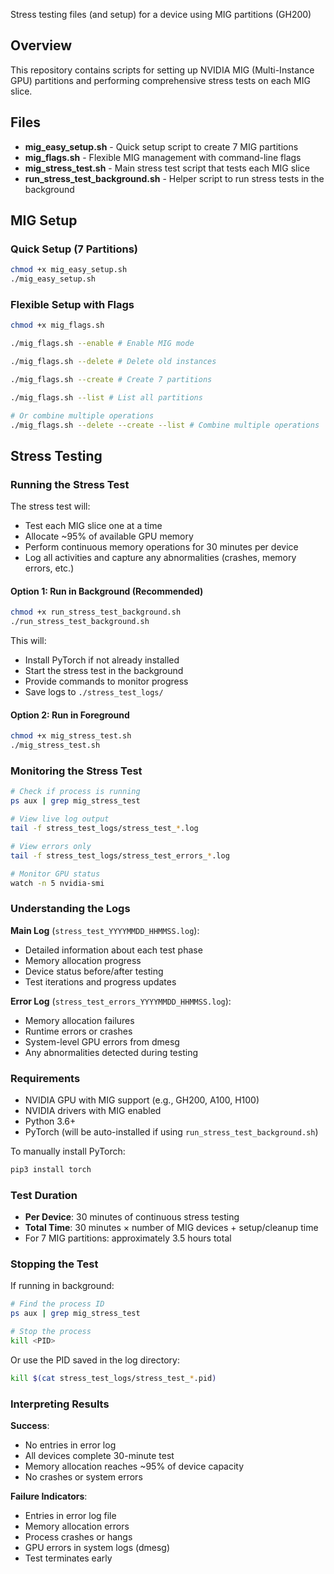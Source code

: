 Stress testing files (and setup) for a device using MIG partitions (GH200)

## Overview

This repository contains scripts for setting up NVIDIA MIG (Multi-Instance GPU) partitions and performing comprehensive stress tests on each MIG slice.

## Files

- **mig_easy_setup.sh** - Quick setup script to create 7 MIG partitions
- **mig_flags.sh** - Flexible MIG management with command-line flags
- **mig_stress_test.sh** - Main stress test script that tests each MIG slice
- **run_stress_test_background.sh** - Helper script to run stress tests in the background

## MIG Setup

### Quick Setup (7 Partitions)

```bash
chmod +x mig_easy_setup.sh
./mig_easy_setup.sh
```

### Flexible Setup with Flags

```bash
chmod +x mig_flags.sh

./mig_flags.sh --enable # Enable MIG mode

./mig_flags.sh --delete # Delete old instances

./mig_flags.sh --create # Create 7 partitions

./mig_flags.sh --list # List all partitions

# Or combine multiple operations
./mig_flags.sh --delete --create --list # Combine multiple operations
```

## Stress Testing

### Running the Stress Test

The stress test will:
- Test each MIG slice one at a time
- Allocate ~95% of available GPU memory
- Perform continuous memory operations for 30 minutes per device
- Log all activities and capture any abnormalities (crashes, memory errors, etc.)

#### Option 1: Run in Background (Recommended)

```bash
chmod +x run_stress_test_background.sh
./run_stress_test_background.sh
```

This will:
- Install PyTorch if not already installed
- Start the stress test in the background
- Provide commands to monitor progress
- Save logs to `./stress_test_logs/`

#### Option 2: Run in Foreground

```bash
chmod +x mig_stress_test.sh
./mig_stress_test.sh
```

### Monitoring the Stress Test

```bash
# Check if process is running
ps aux | grep mig_stress_test

# View live log output
tail -f stress_test_logs/stress_test_*.log

# View errors only
tail -f stress_test_logs/stress_test_errors_*.log

# Monitor GPU status
watch -n 5 nvidia-smi
```

### Understanding the Logs

**Main Log** (`stress_test_YYYYMMDD_HHMMSS.log`):
- Detailed information about each test phase
- Memory allocation progress
- Device status before/after testing
- Test iterations and progress updates

**Error Log** (`stress_test_errors_YYYYMMDD_HHMMSS.log`):
- Memory allocation failures
- Runtime errors or crashes
- System-level GPU errors from dmesg
- Any abnormalities detected during testing

### Requirements

- NVIDIA GPU with MIG support (e.g., GH200, A100, H100)
- NVIDIA drivers with MIG enabled
- Python 3.6+
- PyTorch (will be auto-installed if using `run_stress_test_background.sh`)

To manually install PyTorch:
```bash
pip3 install torch
```

### Test Duration

- **Per Device**: 30 minutes of continuous stress testing
- **Total Time**: 30 minutes × number of MIG devices + setup/cleanup time
- For 7 MIG partitions: approximately 3.5 hours total

### Stopping the Test

If running in background:
```bash
# Find the process ID
ps aux | grep mig_stress_test

# Stop the process
kill <PID>
```

Or use the PID saved in the log directory:
```bash
kill $(cat stress_test_logs/stress_test_*.pid)
```

### Interpreting Results

**Success**: 
- No entries in error log
- All devices complete 30-minute test
- Memory allocation reaches ~95% of device capacity
- No crashes or system errors

**Failure Indicators**:
- Entries in error log file
- Memory allocation errors
- Process crashes or hangs
- GPU errors in system logs (dmesg)
- Test terminates early

